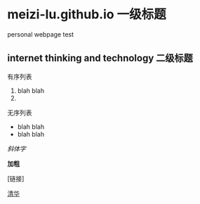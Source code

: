 # meizi-lu.github.io 一级标题

personal webpage test

## internet thinking and technology 二级标题


有序列表

1. blah blah
2. 

无序列表

- blah blah
- blah blah

*斜体字*

**加粗**

[链接]

[清华](http://www.tsinghua.edu.cn)
